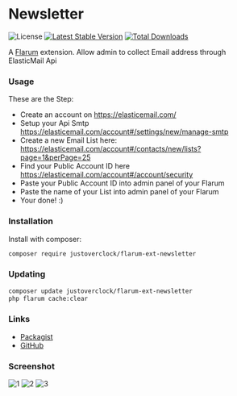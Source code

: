 # Newsletter

![License](https://img.shields.io/badge/license-MIT-blue.svg) [![Latest Stable Version](https://img.shields.io/packagist/v/justoverclock/flarum-ext-newsletter.svg)](https://packagist.org/packages/justoverclock/flarum-ext-newsletter) [![Total Downloads](https://img.shields.io/packagist/dt/justoverclock/flarum-ext-newsletter.svg)](https://packagist.org/packages/justoverclock/flarum-ext-newsletter)

A [Flarum](http://flarum.org) extension. Allow admin to collect Email address through ElasticMail Api

### Usage

These are the Step:

- Create an account on https://elasticemail.com/ 
- Setup your Api Smtp https://elasticemail.com/account#/settings/new/manage-smtp
- Create a new Email List here: https://elasticemail.com/account#/contacts/new/lists?page=1&perPage=25
- Find your Public Account ID here https://elasticemail.com/account#/account/security
- Paste your Public Account ID into admin panel of your Flarum
- Paste the name of your List into admin panel of your Flarum
- Your done! :)

### Installation

Install with composer:

```sh
composer require justoverclock/flarum-ext-newsletter
```

### Updating

```sh
composer update justoverclock/flarum-ext-newsletter
php flarum cache:clear
```

### Links

- [Packagist](https://packagist.org/packages/justoverclock/flarum-ext-newsletter)
- [GitHub](https://github.com/justoverclockl/flarum-ext-newsletter)

### Screenshot

![1](https://user-images.githubusercontent.com/79002016/117533809-12a85b80-afef-11eb-89de-86dea32375af.png)
![2](https://user-images.githubusercontent.com/79002016/117533811-1340f200-afef-11eb-8a53-8c81de9cf764.png)
![3](https://user-images.githubusercontent.com/79002016/117533813-13d98880-afef-11eb-9c78-fe6230cd4014.png)

